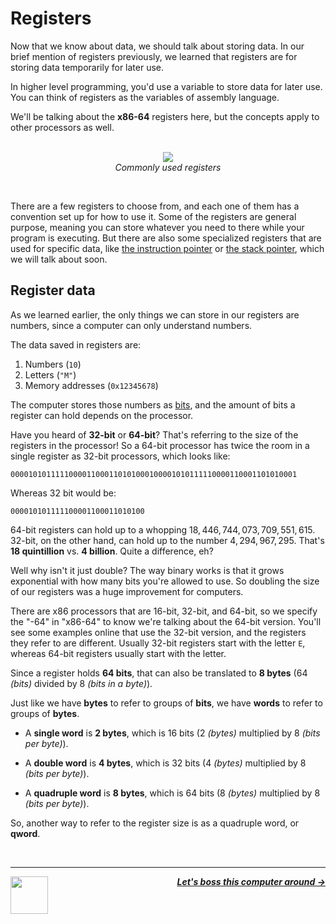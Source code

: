 # Registers

Now that we know about data, we should talk about storing data. In our brief mention of registers previously, we learned that registers are for storing data temporarily for later use.

In higher level programming, you'd use a variable to store data for later use. You can think of registers as the variables of assembly language.

We'll be talking about the **x86-64** registers here, but the concepts apply to other processors as well.

<p align="center">
  <br />
  <img src="https://cloud-957sbc0qw-hack-club-bot.vercel.app/0registers.png">
  <br />
  <span>
    <em>Commonly used registers</em>
  </span>
</p>
<br />

There are a few registers to choose from, and each one of them has a convention set up for how to use it. Some of the registers are general purpose, meaning you can store whatever you need to there while your program is executing. But there are also some specialized registers that are used for specific data, like [the instruction pointer](#the-instruction-pointer) or [the stack pointer](#the-stack-pointer), which we will talk about soon.

## Register data

As we learned earlier, the only things we can store in our registers are numbers, since a computer can only understand numbers.

The data saved in registers are:
1. Numbers (`10`)
1. Letters (`"M"`)
1. Memory addresses (`0x12345678`)

The computer stores those numbers as [bits](/guide/writing-code/data.md), and the amount of bits a register can hold depends on the processor.

Have you heard of **32-bit** or **64-bit**? That's referring to the size of the registers in the processor! So a 64-bit processor has twice the room in a single register as 32-bit processors, which looks like:

```
0000101011111000011000110101000100001010111110000110001101010001
```

Whereas 32 bit would be:

```
000010101111100001100011010100
```

64-bit registers can hold up to a whopping $18,446,744,073,709,551,615$. 32-bit, on the other hand, can hold up to the number $4,294,967,295$. That's **18 quintillion** vs. **4 billion**. Quite a difference, eh?

Well why isn't it just double? The way binary works is that it grows exponential with how many bits you're allowed to use. So doubling the size of our registers was a huge improvement for computers.

There are x86 processors that are 16-bit, 32-bit, and 64-bit, so we specify the "-64" in "x86-64" to know we're talking about the 64-bit version. You'll see some examples online that use the 32-bit version, and the registers they refer to are different. Usually 32-bit registers start with the letter `E`, whereas 64-bit registers usually start with the letter.

Since a register holds **64 bits**, that can also be translated to **8 bytes** (64 _(bits)_ divided by 8 _(bits in a byte)_).

Just like we have **bytes** to refer to groups of **bits**, we have **words** to refer to groups of **bytes**.

- A **single word** is **2 bytes**, which is 16 bits (2 _(bytes)_ multiplied by 8 _(bits per byte)_).

- A **double word** is **4 bytes**, which is 32 bits (4 _(bytes)_ multiplied by 8 _(bits per byte)_).

- A **quadruple word** is **8 bytes**, which is 64 bits (8 _(bytes)_ multiplied by 8 _(bits per byte)_).

So, another way to refer to the register size is as a quadruple word, or **qword**.

<br />

---

<a href="/guide/writing-code/data.md">
  <picture>
    <source media="(prefers-color-scheme: dark)" srcset="https://cloud-5aq8uo1rv-hack-club-bot.vercel.app/0backd.png">
    <img align="left" width="60" src="https://cloud-5v3nvbscw-hack-club-bot.vercel.app/0backl.png" />
  </picture>
</a>

<p align="right">
  <em>
    <b>
      <a href="/guide/writing-code/instructions/mov.md">
        Let's boss this computer around →
      </a>
    </b>
  </em>
</p>
